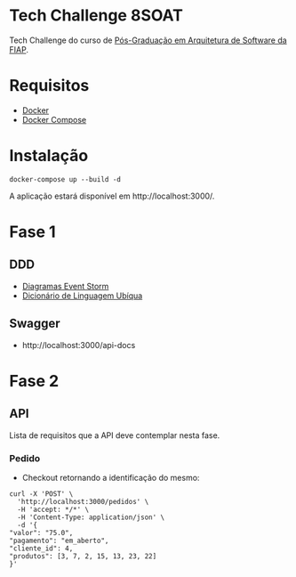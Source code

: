 # Tech Challenge 8SOAT

Tech Challenge do curso de [Pós-Graduação em Arquitetura de Software da FIAP](https://postech.fiap.com.br/curso/software-architecture/).

# Requisitos

* [Docker](https://docs.docker.com/engine/install/)
* [Docker Compose](https://github.com/docker/compose)

# Instalação

```
docker-compose up --build -d
```

A aplicação estará disponível em http://localhost:3000/.

# Fase 1

## DDD

* [Diagramas Event Storm](https://miro.com/app/board/uXjVK0LIAuE=/)
* [Dicionário de Linguagem Ubíqua](DICIONARIO.md)

## Swagger

* http://localhost:3000/api-docs

# Fase 2

## API

Lista de requisitos que a API deve contemplar nesta fase.

### Pedido

* Checkout retornando a identificação do mesmo:

```
curl -X 'POST' \
  'http://localhost:3000/pedidos' \
  -H 'accept: */*' \
  -H 'Content-Type: application/json' \
  -d '{
"valor": "75.0",
"pagamento": "em_aberto",
"cliente_id": 4,
"produtos": [3, 7, 2, 15, 13, 23, 22]
}'
```